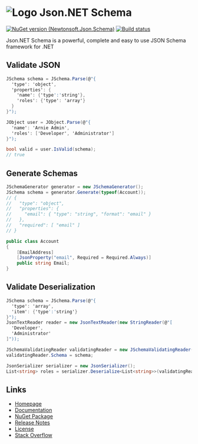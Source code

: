 # ![Logo](https://raw.githubusercontent.com/JamesNK/Newtonsoft.Json.Schema/master/Doc/icons/logo.jpg) Json.NET Schema

[![NuGet version (Newtonsoft.Json.Schema)](https://img.shields.io/nuget/v/Newtonsoft.Json.Schema.svg?style=flat-square)](https://www.nuget.org/packages/Newtonsoft.Json.Schema/)
[![Build status](https://dev.azure.com/jamesnk/Public/_apis/build/status/JamesNK.Newtonsoft.Json.Schema?branchName=master)](https://dev.azure.com/jamesnk/Public/_build/latest?definitionId=10)

Json.NET Schema is a powerful, complete and easy to use JSON Schema framework for .NET

## Validate JSON

```csharp
JSchema schema = JSchema.Parse(@"{
  'type': 'object',
  'properties': {
    'name': {'type':'string'},
    'roles': {'type': 'array'}
  }
}");

JObject user = JObject.Parse(@"{
  'name': 'Arnie Admin',
  'roles': ['Developer', 'Administrator']
}");

bool valid = user.IsValid(schema);
// true
```

## Generate Schemas

```csharp
JSchemaGenerator generator = new JSchemaGenerator();
JSchema schema = generator.Generate(typeof(Account));
// {
//   "type": "object",
//   "properties": {
//     "email": { "type": "string", "format": "email" }
//   },
//   "required": [ "email" ]
// }

public class Account
{
    [EmailAddress]
    [JsonProperty("email", Required = Required.Always)]
    public string Email;
}
```

## Validate Deserialization

```csharp
JSchema schema = JSchema.Parse(@"{
  'type': 'array',
  'item': {'type':'string'}
}");
JsonTextReader reader = new JsonTextReader(new StringReader(@"[
  'Developer',
  'Administrator'
]"));

JSchemaValidatingReader validatingReader = new JSchemaValidatingReader(reader);
validatingReader.Schema = schema;

JsonSerializer serializer = new JsonSerializer();
List<string> roles = serializer.Deserialize<List<string>>(validatingReader);
```

## Links

- [Homepage](http://www.newtonsoft.com/jsonschema)
- [Documentation](http://www.newtonsoft.com/jsonschema/help)
- [NuGet Package](https://www.nuget.org/packages/Newtonsoft.Json.Schema)
- [Release Notes](https://github.com/JamesNK/Newtonsoft.Json.Schema/releases)
- [License](https://github.com/JamesNK/Newtonsoft.Json.Schema/blob/master/LICENSE.md)
- [Stack Overflow](https://stackoverflow.com/questions/tagged/json.net+jsonschema)

